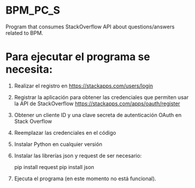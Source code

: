 # BPM_PC_S
Program that consumes StackOverflow API about questions/answers related to BPM.

# Para ejecutar el programa se necesita:

1. Realizar el registro en https://stackapps.com/users/login
2. Registrar la aplicación para obtener las credenciales que permiten usar la API de StackOverflow https://stackapps.com/apps/oauth/register
3. Obtener un cliente ID y una clave secreta de autenticación OAuth en Stack Overflow
4. Reemplazar las credenciales en el código
5. Instalar Python en cualquier versión 
6. Instalar las librerías json y request de ser necesario:

   pip install request
   pip install json
   
7. Ejecuta el programa (en este momento no está funcional).
    
